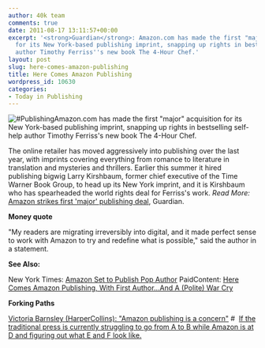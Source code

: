 ```yaml
---
author: 40k team
comments: true
date: 2011-08-17 13:11:57+00:00
excerpt: '<strong>Guardian</strong>: Amazon.com has made the first "major" acquisition
  for its New York-based publishing imprint, snapping up rights in bestselling self-help
  author Timothy Ferriss''s new book The 4-Hour Chef.'
layout: post
slug: here-comes-amazon-publishing
title: Here Comes Amazon Publishing
wordpress_id: 10630
categories:
- Today in Publishing
---
```


![#Publishing](http://www.40kbooks.com/wp-content/uploads/Publishing.jpg)Amazon.com has made the first "major" acquisition for its New York-based publishing imprint, snapping up rights in bestselling self-help author Timothy Ferriss's new book The 4-Hour Chef.

The online retailer has moved aggressively into publishing over the last year, with imprints covering everything from romance to literature in translation and mysteries and thrillers. Earlier this summer it hired publishing bigwig Larry Kirshbaum, former chief executive of the Time Warner Book Group, to head up its New York imprint, and it is Kirshbaum who has spearheaded the world rights deal for Ferriss's work.
_Read More:_ [Amazon strikes first 'major' publishing deal](http://www.guardian.co.uk/books/2011/aug/17/amazon-major-publishing-deal-timothy-ferriss), Guardian.

**Money quote**

"My readers are migrating irreversibly into digital, and it made perfect sense to work with Amazon to try and redefine what is possible," said the author in a statement.

**See Also:**

New York Times: [Amazon Set to Publish Pop Author](http://www.nytimes.com/2011/08/17/technology/amazon-set-to-publish-tim-ferriss.html)
PaidContent: [Here Comes Amazon Publishing, With First Author…And A (Polite) War Cry](http://paidcontent.org/article/419-here-comes-amazon-publishing-with-first-author...and-a-polite-war-cry/)

**Forking Paths**

[Victoria Barnsley (HarperCollins): "Amazon publishing is a concern"](http://www.thebookseller.com/news/amazon-publishing-concern—barnsley.html) #  [If the traditional press is currently struggling to go from A to B while Amazon is at D and figuring out what E and F look like.](http://indiereader.com/2011/08/from-self-publishing-to-metapublishing-a-farewell-from-scott-nicholson/)
